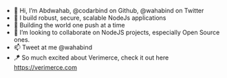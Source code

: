 - 👋 Hi, I’m Abdwahab, @codarbind on Github, @wahabind on Twitter
- 👀 I build robust, secure, scalable NodeJs applications
- 🌱 Building the world one push at a time
- 💞️ I’m looking to collaborate on NodeJS projects, especially Open Source ones.
- 📫 Tweet at me @wahabind
- 🪁 So much excited about Verimerce, check it out here https://verimerce.com

<!---
codarbind/codarbind is a ✨ special ✨ repository because its `README.md` (this file) appears on your GitHub profile.
You can click the Preview link to take a look at your changes.
--->
